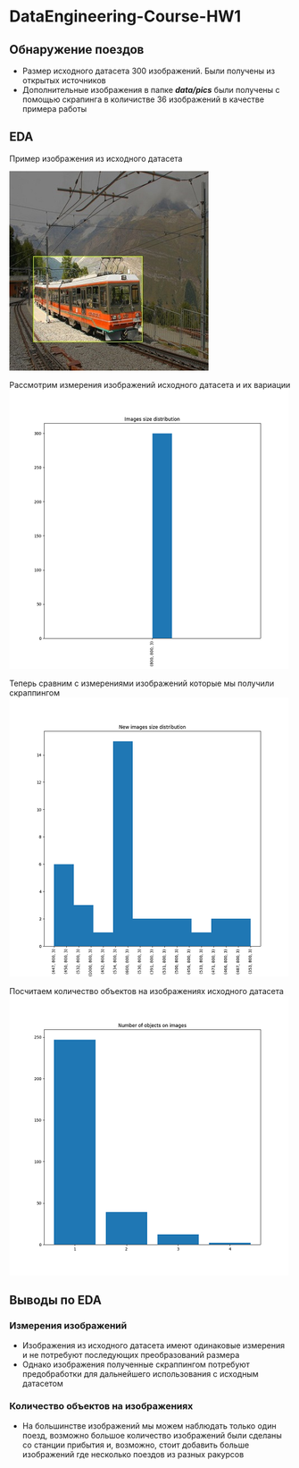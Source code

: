 # DataEngineering-Course-HW1
## Обнаружение поездов

* Размер исходного датасета 300 изображений. Были получены из открытых источников
* Дополнительные изображения в папке ***data/pics*** были получены с помощью скрапинга в количистве 36 изображений в качестве примера работы

## EDA
Пример изображения из исходного датасета

![example](https://github.com/VirtuallInsanity/DataEngineering-Course/blob/hw1/eda_imgs/example.jpg)

Рассмотрим измерения изображений исходного датасета и их вариации
![img_sizes](https://github.com/VirtuallInsanity/DataEngineering-Course/blob/hw1/eda_imgs/img_sizes.png)

Теперь сравним с измерениями изображений которые мы получили скраппингом
![new_img_sizes](https://github.com/VirtuallInsanity/DataEngineering-Course/blob/hw1/eda_imgs/new_img_sizes.png)

Посчитаем количество объектов на изображениях исходного датасета
![obj_num](https://github.com/VirtuallInsanity/DataEngineering-Course/blob/hw1/eda_imgs/obj_num.png)

## Выводы по EDA
### Измерения изображений
* Изображения из исходного датасета имеют одинаковые измерения и не потребуют последующих преобразований размера
* Однако изображения полученные скраппингом потребуют предобработки для дальнейшего использования с исходным датасетом
### Количество объектов на изображениях
* На большинстве изображений мы можем наблюдать только один поезд, возможно большое количество изображений были сделаны со станции прибытия и, возможно, стоит добавить больше изображений где несколько поездов из разных ракурсов
